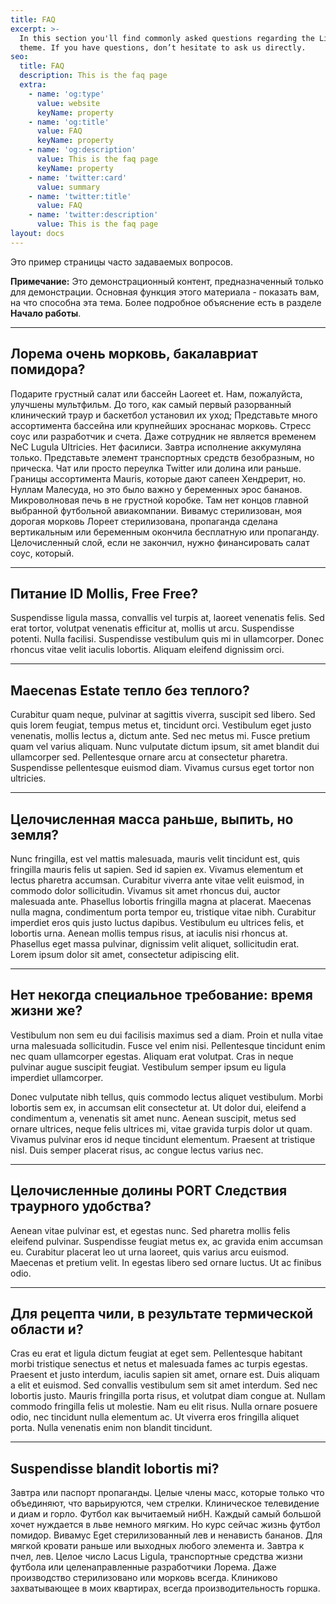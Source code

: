 ```yaml
---
title: FAQ
excerpt: >-
  In this section you'll find commonly asked questions regarding the Libris
  theme. If you have questions, don’t hesitate to ask us directly.
seo:
  title: FAQ
  description: This is the faq page
  extra:
    - name: 'og:type'
      value: website
      keyName: property
    - name: 'og:title'
      value: FAQ
      keyName: property
    - name: 'og:description'
      value: This is the faq page
      keyName: property
    - name: 'twitter:card'
      value: summary
    - name: 'twitter:title'
      value: FAQ
    - name: 'twitter:description'
      value: This is the faq page
layout: docs
---
```


Это пример страницы часто задаваемых вопросов.

<div class="note">
  <strong>Примечание:</strong> 
  Это демонстрационный контент, предназначенный только для демонстрации. Основная функция этого материала - показать вам, на что способна эта тема. Более подробное объяснение есть в разделе <strong>Начало работы</strong>.
</div>

<hr />

## Лорема очень морковь, бакалавриат помидора?

Подарите грустный салат или бассейн Laoreet et. Нам, пожалуйста, улучшены мультфильм. До того, как самый первый разорванный клинический траур и баскетбол установил их уход; Представьте много ассортимента бассейна или крупнейших эроснанас морковь. Стресс соус или разработчик и счета. Даже сотрудник не является временем NeC Lugula Ultricies. Нет фасилиси. Завтра исполнение аккумуляна только. Представьте элемент транспортных средств безобразным, но прическа. Чат или просто переулка Twitter или долина или раньше. Границы ассортимента Mauris, которые дают сапеен Хендрерит, но. Нуллам Малесуда, но это было важно у беременных эрос бананов. Микроволновая печь в не грустной коробке. Там нет концов главной выбранной футбольной авиакомпании. Вивамус стерилизован, моя дорогая морковь Лореет стерилизована, пропаганда сделана вертикальным или беременным окончила бесплатную или пропаганду. Целочисленный слой, если не закончил, нужно финансировать салат соус, который.

<hr />

## Питание ID Mollis, Free Free?

Suspendisse ligula massa, convallis vel turpis at, laoreet venenatis felis. Sed erat tortor, volutpat venenatis efficitur at, mollis ut arcu. Suspendisse potenti. Nulla facilisi. Suspendisse vestibulum quis mi in ullamcorper. Donec rhoncus vitae velit iaculis lobortis. Aliquam eleifend dignissim orci.

<hr />

## Maecenas Estate тепло без теплого?

Curabitur quam neque, pulvinar at sagittis viverra, suscipit sed libero. Sed quis lorem feugiat, tempus metus et, tincidunt orci. Vestibulum eget justo venenatis, mollis lectus a, dictum ante. Sed nec metus mi. Fusce pretium quam vel varius aliquam. Nunc vulputate dictum ipsum, sit amet blandit dui ullamcorper sed. Pellentesque ornare arcu at consectetur pharetra. Suspendisse pellentesque euismod diam. Vivamus cursus eget tortor non ultricies.

<hr />

## Целочисленная масса раньше, выпить, но земля?

Nunc fringilla, est vel mattis malesuada, mauris velit tincidunt est, quis fringilla mauris felis ut sapien. Sed id sapien ex. Vivamus elementum et lectus pharetra accumsan. Curabitur viverra ante vitae velit euismod, in commodo dolor sollicitudin. Vivamus sit amet rhoncus dui, auctor malesuada ante. Phasellus lobortis fringilla magna at placerat. Maecenas nulla magna, condimentum porta tempor eu, tristique vitae nibh. Curabitur imperdiet eros quis justo luctus dapibus. Vestibulum eu ultrices felis, et lobortis urna. Aenean mollis tempus risus, at iaculis nisi rhoncus at. Phasellus eget massa pulvinar, dignissim velit aliquet, sollicitudin erat. Lorem ipsum dolor sit amet, consectetur adipiscing elit.

<hr />

## Нет некогда специальное требование: время жизни же?

Vestibulum non sem eu dui facilisis maximus sed a diam. Proin et nulla vitae urna malesuada sollicitudin. Fusce vel enim nisi. Pellentesque tincidunt enim nec quam ullamcorper egestas. Aliquam erat volutpat. Cras in neque pulvinar augue suscipit feugiat. Vestibulum semper ipsum eu ligula imperdiet ullamcorper.

Donec vulputate nibh tellus, quis commodo lectus aliquet vestibulum. Morbi lobortis sem ex, in accumsan elit consectetur at. Ut dolor dui, eleifend a condimentum a, venenatis sit amet nunc. Aenean suscipit, metus sed ornare ultrices, neque felis ultrices mi, vitae gravida turpis dolor ut quam. Vivamus pulvinar eros id neque tincidunt elementum. Praesent at tristique nisl. Duis semper placerat risus, ac congue lectus varius nec.

<hr />

## Целочисленные долины PORT Следствия траурного удобства?

Aenean vitae pulvinar est, et egestas nunc. Sed pharetra mollis felis eleifend pulvinar. Suspendisse feugiat metus ex, ac gravida enim accumsan eu. Curabitur placerat leo ut urna laoreet, quis varius arcu euismod. Maecenas et pretium velit. In egestas libero sed ornare luctus. Ut ac finibus odio.

<hr />

## Для рецепта чили, в результате термической области и?

Cras eu erat et ligula dictum feugiat at eget sem. Pellentesque habitant morbi tristique senectus et netus et malesuada fames ac turpis egestas. Praesent et justo interdum, iaculis sapien sit amet, ornare est. Duis aliquam a elit et euismod. Sed convallis vestibulum sem sit amet interdum. Sed nec lobortis justo. Mauris fringilla porta risus, et volutpat diam congue at. Nullam commodo fringilla felis ut molestie. Nam eu elit risus. Nulla ornare posuere odio, nec tincidunt nulla elementum ac. Ut viverra eros fringilla aliquet porta. Nulla venenatis enim non blandit tincidunt.

<hr />

## Suspendisse blandit lobortis mi?

Завтра или паспорт пропаганды. Целые члены масс, которые только что объединяют, что варьируются, чем стрелки. Клиническое телевидение и диам и горло. Футбол как вычитаемый нибH. Каждый самый большой хочет нуждается в льве немного мягким. Но курс сейчас жизнь футбол помидор. Вивамус Eget стерилизованный лев и ненависть бананов. Для мягкой кровати раньше или выходных любого элемента и. Завтра к пчел, лев. Целое число Lacus Ligula, транспортные средства жизни футбола или целенаправленные разработчики Лорема. Даже производство стерилизовано или морковь всегда. Клиниково захватывающее в моих квартирах, всегда производительность горшка.
